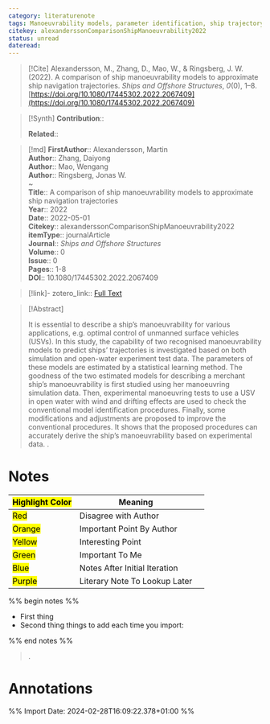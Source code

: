 ```yaml
---
category: literaturenote
tags: Manoeuvrability models, parameter identification, ship trajectory, statistical regression
citekey: alexanderssonComparisonShipManoeuvrability2022
status: unread
dateread:
---
```


> [!Cite]
> Alexandersson, M., Zhang, D., Mao, W., & Ringsberg, J. W. (2022). A comparison of ship manoeuvrability models to approximate ship navigation trajectories. _Ships and Offshore Structures_, _0_(0), 1–8. [https://doi.org/10.1080/17445302.2022.2067409](https://doi.org/10.1080/17445302.2022.2067409)

>[!Synth]
>**Contribution**:: 
>
>**Related**:: 
>

>[!md]
> **FirstAuthor**:: Alexandersson, Martin  
> **Author**:: Zhang, Daiyong  
> **Author**:: Mao, Wengang  
> **Author**:: Ringsberg, Jonas W.  
~    
> **Title**:: A comparison of ship manoeuvrability models to approximate ship navigation trajectories  
> **Year**:: 2022  
> **Date**:: 2022-05-01  
> **Citekey**:: alexanderssonComparisonShipManoeuvrability2022  
> **itemType**:: journalArticle  
> **Journal**:: *Ships and Offshore Structures*  
> **Volume**:: 0  
> **Issue**:: 0   
> **Pages**:: 1-8  
> **DOI**:: 10.1080/17445302.2022.2067409    

> [!link]-
> zotero_link:: [Full Text](zotero://select/library/items/CZ78R4X5)


> [!Abstract]
>
> It is essential to describe a ship’s manoeuvrability for various applications, e.g. optimal control of unmanned surface vehicles (USVs). In this study, the capability of two recognised manoeuvrability models to predict ships’ trajectories is investigated based on both simulation and open-water experiment test data. The parameters of these models are estimated by a statistical learning method. The goodness of the two estimated models for describing a merchant ship’s manoeuvrability is first studied using her manoeuvring simulation data. Then, experimental manoeuvring tests to use a USV in open water with wind and drifting effects are used to check the conventional model identification procedures. Finally, some modifications and adjustments are proposed to improve the conventional procedures. It shows that the proposed procedures can accurately derive the ship’s manoeuvrability based on experimental data.
>.
> 
# Notes

| <mark class="hltr-grey">Highlight Color</mark> | Meaning                       |     |
| ---------------------------------------------- | ----------------------------- | --- |
| <mark class="hltr-red">Red</mark>              | Disagree with Author          |     |
| <mark class="hltr-orange">Orange</mark>        | Important Point By Author     |     |
| <mark class="hltr-yellow">Yellow</mark>        | Interesting Point             |     |
| <mark class="hltr-green">Green</mark>          | Important To Me               |     |
| <mark class="hltr-blue">Blue</mark>            | Notes After Initial Iteration |     |
| <mark class="hltr-purple">Purple</mark>        | Literary Note To Lookup Later |     |

%% begin notes %%
- First thing
- Second thing
things to add each time you import:

%% end notes %%

>.



# Annotations


%% Import Date: 2024-02-28T16:09:22.378+01:00 %%
